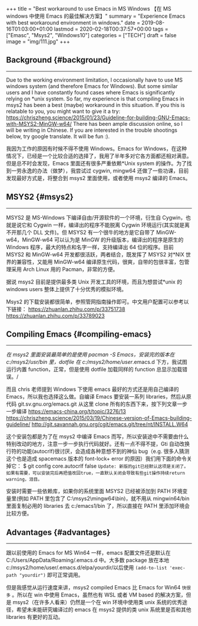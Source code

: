 +++
title = "Best workaround to use Emacs in MS Windows 【在 MS windows 中使用 Emacs 的最佳解决方案】"
summary = "Experience Emacs with best workaround environment in windows."
date = 2019-08-16T01:03:00+01:00
lastmod = 2020-02-18T00:37:57+00:00
tags = ["Emasc", "Msys2", "Windows10"]
categories = ["TECH"]
draft = false
image = "img/111.jpg"
+++

## Background {#background}

---

Due to the working environment limitation, I occasionally have to use MS windows system (and therefore Emacs for Windows). But some similar users and I have constantly found cases where Emacs is significantly relying on \*unix system. So far, my experience is that compiling Emacs in msys2 has been a best (maybe) workaround in this situation. If you this is relatable to you, you might want to give it a try:
<https://chriszheng.science/2015/01/23/Guideline-for-building-GNU-Emacs-with-MSYS2-MinGW-w64/>
There has been ample discussion online, so I will be writing in Chinese. If you are interested in the trouble shootings below, try google translate. It will be fun :).

我因为工作的原因有时候不得不使用 Windows。Emacs for Windows，在这种情况下，已经是一个比较合适的选择了，我用了半年多对它各方面都还相对满意。但是总不时会发现，Emacs 里面还有很多严重依赖\*Unix system 的操作。为了找到一劳永逸的办法（做梦），我尝试过 cygwin, mingw64 还做了一些功课，目前发现最好方式是，将整合到 msys2 里面使用，或者使用 msys2 编译的 Emacs。


## MSYS2 {#msys2}

---

MSYS2 是 MS-Windows 下编译自由/开源软件的一个环境，衍生自 Cygwin，也就是说它和 Cygwin 一样，编译出的程序不能脱离 Cygwin 环境运行(其实就是离不开那几个 DLL 文件)。但 MSYS2 有一个很牛的地方是它自带了 MinGW-w64，MinGW-w64 可以认为是 MinGW 的升级版本，编译出的程序是原生的 Windows 程序，最大的特点和名字一样，支持编译出 64 位的程序。目前 MSYS2 和 MinGW-w64 开发都很活跃，两者结合，既发挥了 MSYS2 对\*NIX 世界的兼容性，又能用 MinGW-w64 编译原生代码，很爽，自带的包很丰富，包管理采用 Arch Linux 用的 Pacman，非常的方便。

据说 msys2 目前是提供最多类 Unix 开发工具的环境，而且为想尝试\*unix 的 windows users 整体上提供了十分优秀的模拟环境。

Msys2 的下载安装都很简单，参照管网指南操作即可。中文用户配置可以参考以下链接：
<https://zhuanlan.zhihu.com/p/33751738>
<https://zhuanlan.zhihu.com/p/33789023>


## Compiling Emacs {#compiling-emacs}

---

_在 msys2 里面安装最简单的是使用 pacman -S Emacs，安装完的版本在 c:/msys2/usr/bin 里，dotfile 在 c:/msys2/home/user_.emacs.d 下方，我试图运行内置 function，正常，但是使用 dotfile 加载同样的 function 总显示加载错误。/

而且 chris 老师提到 Windows 下使用 emacs 最好的方式还是用自己编译的 Emacs，所以我也选择这么做。自编译 Emacs 要安装一系列 libraries，然后从原代码 git.sv.gnu.org/emacs.git 从这里 clone 所有的东西下来，按下列文章一步一步编译
<https://emacs-china.org/t/topic/3276/13>
<https://chriszheng.science/2015/03/19/Chinese-version-of-Emacs-building-guideline/>
<http://git.savannah.gnu.org/cgit/emacs.git/tree/nt/INSTALL.W64>

这个安装包都是为了在 msys2 中编译 Emacs 而写，所以安装途中不需要由什么特别改动的地方，注意一步一步执行代码就好。还有一点不得不提，Gti 自动改换行符的功能(autocrlf)很讨厌，会造成各种意想不到的神仙 bug（e.g. 很多人猜测这个也是造成 spacemacs 版本的 font-lock+ error 的原因）我们用下面的命令关掉它：
$ git config core.autocrlf false
`Update: 新版的git已经默认这项是关闭了。如果有需要，可以安装完后再把值改回true，一直默认关闭会导致有些git操作持续return warning，泪目。`

安装时需要一些依赖库，如果你的系统里面 MSYS2 已经被添加到 PATH 环境变量里(例如 PATH 里包含了 C:\msys2\mingw64\bin)，就不用从 mingwin64/bin 里面复制必用的 libraries 去 c:/emacs1/bin 了，所以直接在 PATH 里添加环境会比较方便。


## Advantages {#advantages}

---

跟以前使用的 Emacs for MS Win64 一样，emacs 配置文件还是默认在 C:/Users/AppData/Roaming/.emacs.d 中。大多数 package 放在本地 c:/msys2/home/user/.emacs.d/elpa/yourdir/以后使用 `(add-to-list 'exec-path "yourdir")` 即可正常调用。

但是我感觉从运行速度来讲，msys2 compiled Emacs 比 Emacs for Win64 `快很多` 。所以在 win 中使用 Emacs，虽然也有 WSL 或者 VM based 的解决方案，但是 msys2（在许多人看来）仍然是一个在 win 环境中使用类 unix 系统的优秀途径，希望未来能研究编译过的 emacs 在 msys2 提供的类 unix 系统里是否和其他 libraries 有更好的互动。
